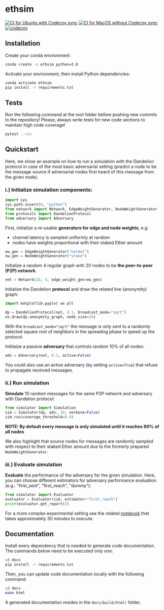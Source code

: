 # ethsim

[![CI for Ubuntu with Codecov sync](https://github.com/ferencberes/ethsim/actions/workflows/ubuntu.yml/badge.svg)](https://github.com/ferencberes/ethsim/actions/workflows/ubuntu.yml)
[![CI for MacOS without Codecov sync](https://github.com/ferencberes/ethsim/actions/workflows/macos.yml/badge.svg)](https://github.com/ferencberes/ethsim/actions/workflows/macos.yml)
[![codecov](https://codecov.io/gh/ferencberes/ethsim/branch/main/graph/badge.svg?token=6871LSZKSK)](https://codecov.io/gh/ferencberes/ethsim)

## Installation

Create your conda environment:
```bash
conda create -n ethsim python=3.8
```

Activate your environment, then install Python dependencies:
```bash
conda activate ethsim
pip install -r requirements.txt
```

## Tests

Run the following command at the root folder before pushing new commits to the repository!
Please, always write tests for new code sections to maintain high code coverage!
```bash
pytest --cov
```

## Quickstart

Here, we show an example on how to run a simulation with the Dandelion protocol in case of the most basic adversarial setting (predict a node to be the message source if adversarial nodes first heard of this message from the given node).


### i.) Initialize simulation components:
```python
import sys
sys.path.insert(0, "python")
from network import Network, EdgeWeightGenerator, NodeWeightGenerator
from protocols import DandelionProtocol
from adversary import Adversary
```

First, initialize a re-usable **generators for edge and node weights**, e.g. 
   * channel latency is sampled uniformly at random
   * nodes have weights proportional with their staked Ether amount
   
```python
ew_gen = EdgeWeightGenerator("normal")
nw_gen = NodeWeightGenerator("stake")
```

Initialize a random 4 regular graph with 20 nodes to be **the peer-to-peer (P2P) network**:
```python
net = Network(20, 4, edge_weight_gen=ew_gen)
```

Initialize the Dandelion **protocol** and draw the related line (anonymity) graph:
```python
import matplotlib.pyplot as plt

dp = DandelionProtocol(net, 0.1, broadcast_mode="sqrt")
nx.draw(dp.anonymity_graph, node_size=20)
```

With the `broadcast_mode="sqrt"` the message is only sent to a randomly selected square root of neighbors in the spreading phase to speed up the protocol.

Initilaize a passive **adversary** that controls random 10% of all nodes:
```python
adv = Adversary(net, 0.1, active=False)
```
You could also use an active adversary (by setting `active=True`) that refuse to propagate received messages.

### ii.) Run simulation

**Simulate** 10 random messages for the same P2P network and adversary with Dandelion protocol:
```python
from simulator import Simulation
sim = Simulator(dp, adv, 10, verbose=False)
sim.run(coverage_threshold=0.9)
```
**NOTE: By default every message is only simulated until it reaches 90% of all nodes**

We also highlight that source nodes for messages are randomly sampled with respect to their staked Ether amount due to the formerly prepared `NodeWeightGenerator`.

### iii.) Evaluate simulation

**Evaluate** the performance of the adversary for the given simulation. Here, you can choose different estimators for adversary performance evaluation (e.g.: "first_sent", "first_reach", "dummy"):
```python
from simulator import Evaluator
evaluator = Evaluator(sim, estimator="first_reach")
print(evaluator.get_report())
```

For a more complex experimental setting see the related [notebook](Experimental.ipynb) that takes approximately 30 minutes to execute.

## Documentation

Install every dependency that is needed to generate code documentation.
The commands below need to be executed only one:

```bash
cd docs
pip install -r requirements.txt
```

Then, you can update code documentation locally with the following command:
```bash
cd docs
make html
```

A generated documentation resides in the `docs/build/html/` folder.